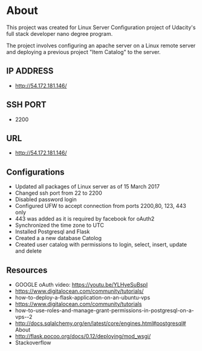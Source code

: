 # About
This project was created for Linux Server Configuration project of Udacity's full stack developer nano degree program.

The project involves configuring an apache server on a Linux remote server and deploying a previous project "Item Catalog" to the server.

## IP ADDRESS
* http://54.172.181.146/

## SSH PORT
* 2200

## URL
* http://54.172.181.146/

## Configurations
* Updated all packages of Linux server as of 15 March 2017
* Changed ssh port from 22 to 2200
* Disabled password login
* Configured UFW to accept connection from ports 2200,80, 123, 443 only
* 443 was added as it is required by facebook for oAuth2
* Synchronized the time zone to UTC
* Installed Postgresql and Flask
* Created a a new database Catolog
* Created user catalog with permissions to login, select, insert, update and delete

## Resources
* GOOGLE oAuth video: https://youtu.be/YLHyeSuBspI
* https://www.digitalocean.com/community/tutorials/
* how-to-deploy-a-flask-application-on-an-ubuntu-vps
* https://www.digitalocean.com/community/tutorials
* how-to-use-roles-and-manage-grant-permissions-in-postgresql-on-a-vps--2
* http://docs.sqlalchemy.org/en/latest/core/engines.html#postgresql# About
* http://flask.pocoo.org/docs/0.12/deploying/mod_wsgi/
* Stackoverflow

